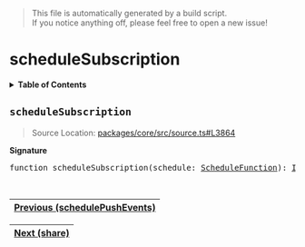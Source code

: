 > This file is automatically generated by a build script.<br>If you notice anything off, please feel free to open a new issue!

# scheduleSubscription

<details><summary><b>Table of Contents</b></summary>

1. [<code>scheduleSubscription</code>](#scheduleSubscription)</details>

## <a name="scheduleSubscription"></a><code>scheduleSubscription</code>

> Source Location: [packages\/core\/src\/source.ts#L3864](..\/..\/packages\/core\/src\/source.ts#L3864)

<b>Signature</b>

<pre>function scheduleSubscription(schedule: <a href="../06-api-schedule-functions/00-ScheduleFunction.md#ScheduleFunction">ScheduleFunction</a>): <a href="001-IdentityOperator.md#IdentityOperator">IdentityOperator</a></pre><br>

| [Previous \(schedulePushEvents\)](064-schedulePushEvents.md#readme) |
| --- |

<div align="right">

| [Next \(share\)](066-share.md#readme) |
| --- |
</div>
